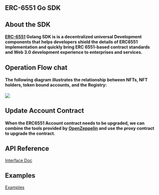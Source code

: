 ## ERC-6551 Go SDK

## About the SDK
  #### [ERC-6551](https://eips.ethereum.org/EIPS/eip-6551) Golang SDK is is a decentralized universal Development components that helps developers shield the details of ERC6551 implementation and quickly bring ERC 6551-based contract standards and Web 3.0 development experience to enterprises and services.
## Operation Flow chat
#### The following diagram illustrates the relationship between NFTs, NFT holders, token bound accounts, and the Registry:

![](https://eips.ethereum.org/assets/eip-6551/diagram.png)

## Update Account Contract
  #### When the ERC6551 Account contract needs to be upgraded, we can combine the tools provided by [OpenZeppelin](https://docs.openzeppelin.com/contracts/4.x/api/proxy) and use the proxy contract to upgrade the contract.

## API Reference
[Interface Doc](https://github.com/Yuri-Protocol/go-sdk/blob/main/Interface.md)

##  Examples
[Examples](https://github.com/Yuri-Protocol/go-sdk/blob/main/sdk/sdk_test.go)
